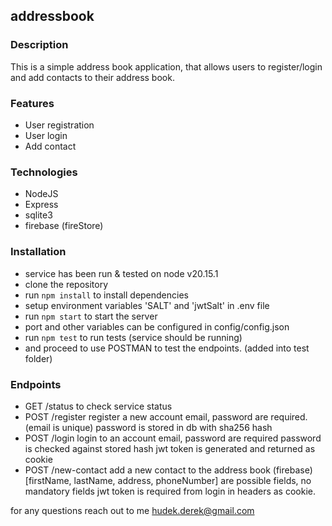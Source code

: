 ## addressbook

### Description
This is a simple address book application, that allows users to register/login and add contacts to their address book. 

### Features
- User registration
- User login
- Add contact

### Technologies
- NodeJS
- Express
- sqlite3
- firebase (fireStore)

### Installation
- service has been run & tested on node v20.15.1
- clone the repository
- run `npm install` to install dependencies
- setup environment variables 'SALT' and 'jwtSalt' in .env file
- run `npm start` to start the server
- port and other variables can be configured in config/config.json
- run `npm test` to run tests (service should be running)
- and proceed to use POSTMAN to test the endpoints. (added into test folder)

### Endpoints
- GET /status 
    to check service status 
- POST /register
    register a new account
    email, password are required. 
    (email is unique)
    password is stored in db with sha256 hash
- POST /login
    login to an account
    email, password are required
    password is checked against stored hash
    jwt token is generated and returned as cookie
- POST /new-contact
    add a new contact to the address book (firebase)
    [firstName, lastName, address, phoneNumber] are possible fields, no mandatory fields
    jwt token is required from login in headers as cookie.

for any questions reach out to me
hudek.derek@gmail.com


